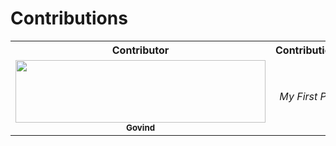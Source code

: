 
# Contributions


<table align="center" >
  <tr>
    <th>Contributor</th>
    <th>Contribution</th>
  </tr>
  
<tr width="900px">
  <td align="center"><img src="https://imgs.search.brave.com/mWCr2Xyf-nFLimHWZH2T9lcoRtxCnoampemNooIgPBk/rs:fit:860:0:0/g:ce/aHR0cHM6Ly9pbWFn/ZXMudW5zcGxhc2gu/Y29tL3Bob3RvLTE1/MjQ0ODE5MDUwMDct/ZWEwNzI1MzRiODIw/P2l4bGliPXJiLTQu/MC4zJml4aWQ9TTN3/eE1qQTNmREI4TUh4/elpXRnlZMmg4Tm54/OGMzQnBaR1Z5YldG/dWZHVnVmREI4ZkRC/OGZId3cmdz0xMDAw/JnE9ODA" width="400px" height="100px" alt=""/><br /><sub><b>Govind</b></sub><br /></td>
  <td align="center"><i>My First PR </i></td>
</tr>
</table>
